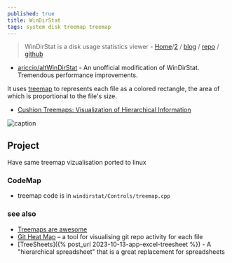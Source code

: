 ```yaml
---
published: true
title: WinDirStat
tags: system disk treemap treemap
---
```

> WinDirStat is a disk usage statistics viewer - [Home](https://windirstat.net/)/[2](https://www.wikiwand.com/en/WinDirStat#Source_code) / [blog](https://blog.windirstat.net/) / [repo](https://osdn.net/projects/windirstat/#) / [github](https://github.com/windirstat/windirstat)

- [ ariccio/altWinDirStat](https://github.com/ariccio/altWinDirStat) - An unofficial modification of WinDirStat. Tremendous performance improvements.

It uses [treemap](https://www.data-to-viz.com/graph/treemap.html) to represents each file as a colored rectangle, the area of which is proportional to the file's size.

- [Cushion Treemaps: Visualization of Hierarchical Information](https://www.win.tue.nl/~wstahw/publications/papers/ctm.pdf)

![caption](https://windirstat.net/images/windirstat.jpg)

## Project

Have same treemap vizualisation ported to linux

### CodeMap
- treemap code is in `windirstat/Controls/treemap.cpp`


### see also
- [	Treemaps are awesome](https://news.ycombinator.com/item?id=36868940)
- [  Git Heat Map](https://news.ycombinator.com/item?id=34563851) – a tool for visualising git repo activity for each file
- [TreeSheets]({% post_url 2023-10-13-app-excel-treesheet %}) - A "hierarchical spreadsheet" that is a great replacement for spreadsheets
